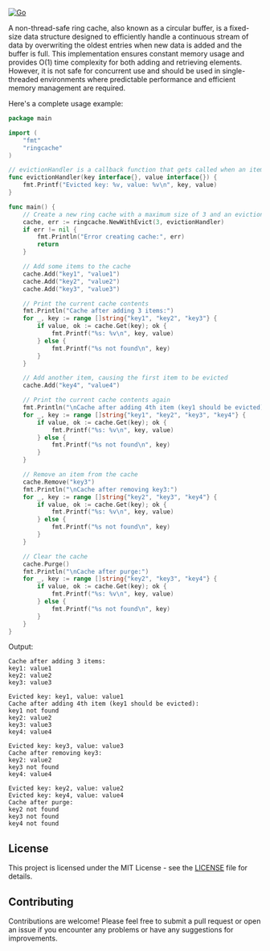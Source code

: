[![Go](https://github.com/hadv/ringcache/actions/workflows/go.yml/badge.svg)](https://github.com/hadv/ringcache/actions/workflows/go.yml)

A non-thread-safe ring cache, also known as a circular buffer, is a fixed-size data structure designed to efficiently handle a continuous stream of data by overwriting the oldest entries when new data is added and the buffer is full. This implementation ensures constant memory usage and provides O(1) time complexity for both adding and retrieving elements. However, it is not safe for concurrent use and should be used in single-threaded environments where predictable performance and efficient memory management are required.

Here's a complete usage example:

```go
package main

import (
	"fmt"
	"ringcache"
)

// evictionHandler is a callback function that gets called when an item is evicted from the cache.
func evictionHandler(key interface{}, value interface{}) {
	fmt.Printf("Evicted key: %v, value: %v\n", key, value)
}

func main() {
	// Create a new ring cache with a maximum size of 3 and an eviction callback
	cache, err := ringcache.NewWithEvict(3, evictionHandler)
	if err != nil {
		fmt.Println("Error creating cache:", err)
		return
	}

	// Add some items to the cache
	cache.Add("key1", "value1")
	cache.Add("key2", "value2")
	cache.Add("key3", "value3")

	// Print the current cache contents
	fmt.Println("Cache after adding 3 items:")
	for _, key := range []string{"key1", "key2", "key3"} {
		if value, ok := cache.Get(key); ok {
			fmt.Printf("%s: %v\n", key, value)
		} else {
			fmt.Printf("%s not found\n", key)
		}
	}

	// Add another item, causing the first item to be evicted
	cache.Add("key4", "value4")

	// Print the current cache contents again
	fmt.Println("\nCache after adding 4th item (key1 should be evicted):")
	for _, key := range []string{"key1", "key2", "key3", "key4"} {
		if value, ok := cache.Get(key); ok {
			fmt.Printf("%s: %v\n", key, value)
		} else {
			fmt.Printf("%s not found\n", key)
		}
	}

	// Remove an item from the cache
	cache.Remove("key3")
	fmt.Println("\nCache after removing key3:")
	for _, key := range []string{"key2", "key3", "key4"} {
		if value, ok := cache.Get(key); ok {
			fmt.Printf("%s: %v\n", key, value)
		} else {
			fmt.Printf("%s not found\n", key)
		}
	}

	// Clear the cache
	cache.Purge()
	fmt.Println("\nCache after purge:")
	for _, key := range []string{"key2", "key3", "key4"} {
		if value, ok := cache.Get(key); ok {
			fmt.Printf("%s: %v\n", key, value)
		} else {
			fmt.Printf("%s not found\n", key)
		}
	}
}
```

Output:
```
Cache after adding 3 items:
key1: value1
key2: value2
key3: value3

Evicted key: key1, value: value1
Cache after adding 4th item (key1 should be evicted):
key1 not found
key2: value2
key3: value3
key4: value4

Evicted key: key3, value: value3
Cache after removing key3:
key2: value2
key3 not found
key4: value4

Evicted key: key2, value: value2
Evicted key: key4, value: value4
Cache after purge:
key2 not found
key3 not found
key4 not found
```

License
-------
This project is licensed under the MIT License - see the [LICENSE](LICENSE) file for details.

Contributing
------------
Contributions are welcome! Please feel free to submit a pull request or open an issue if you encounter any problems or have any suggestions for improvements.
